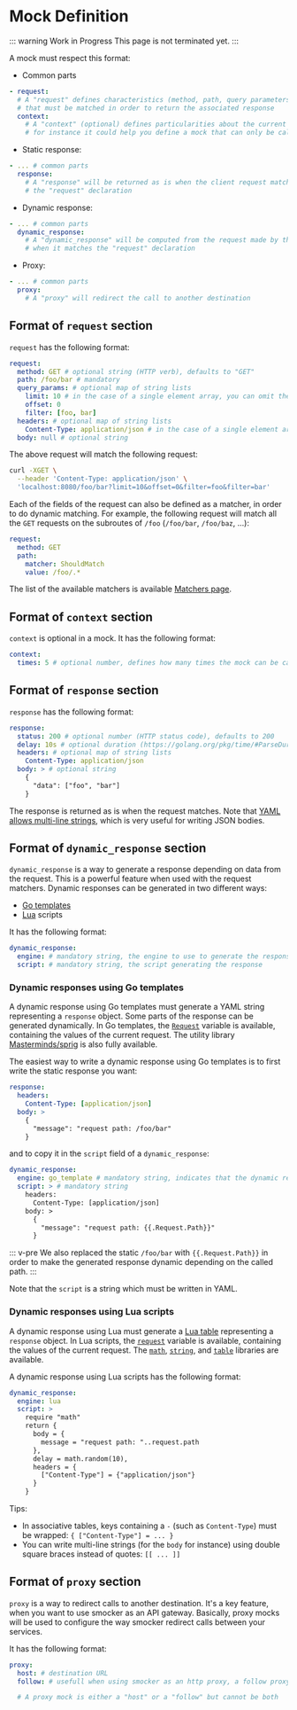 # Mock Definition

::: warning Work in Progress
This page is not terminated yet.
:::

A mock must respect this format:

- Common parts

```yaml
- request:
  # A "request" defines characteristics (method, path, query parameters...)
  # that must be matched in order to return the associated response
  context:
    # A "context" (optional) defines particularities about the current mock,
    # for instance it could help you define a mock that can only be called 3 times
```

- Static response:

```yaml
- ... # common parts
  response:
    # A "response" will be returned as is when the client request matches
    # the "request" declaration
```

- Dynamic response:

```yaml
- ... # common parts
  dynamic_response:
    # A "dynamic_response" will be computed from the request made by the client
    # when it matches the "request" declaration
```

- Proxy:

```yaml
- ... # common parts
  proxy:
    # A "proxy" will redirect the call to another destination
```

## Format of `request` section

`request` has the following format:

```yaml
request:
  method: GET # optional string (HTTP verb), defaults to "GET"
  path: /foo/bar # mandatory
  query_params: # optional map of string lists
    limit: 10 # in the case of a single element array, you can omit the array!
    offset: 0
    filter: [foo, bar]
  headers: # optional map of string lists
    Content-Type: application/json # in the case of a single element array, you can omit the array!
  body: null # optional string
```

The above request will match the following request:

```sh
curl -XGET \
  --header 'Content-Type: application/json' \
  'localhost:8080/foo/bar?limit=10&offset=0&filter=foo&filter=bar'
```

Each of the fields of the request can also be defined as a matcher, in order to do dynamic matching. For example, the following request will match all the `GET` requests on the subroutes of `/foo` (`/foo/bar`, `/foo/baz`, ...):

```yaml
request:
  method: GET
  path:
    matcher: ShouldMatch
    value: /foo/.*
```

The list of the available matchers is available [Matchers page](https://github.com/Thiht/smocker/wiki/Matchers).

## Format of `context` section

`context` is optional in a mock. It has the following format:

```yaml
context:
  times: 5 # optional number, defines how many times the mock can be called
```

## Format of `response` section

`response` has the following format:

```yaml
response:
  status: 200 # optional number (HTTP status code), defaults to 200
  delay: 10s # optional duration (https://golang.org/pkg/time/#ParseDuration), defaults to 0
  headers: # optional map of string lists
    Content-Type: application/json
  body: > # optional string
    {
      "data": ["foo", "bar"]
    }
```

The response is returned as is when the request matches. Note that [YAML allows multi-line strings](https://stackoverflow.com/a/3790497), which is very useful for writing JSON bodies.

## Format of `dynamic_response` section

`dynamic_response` is a way to generate a response depending on data from the request. This is a powerful feature when used with the request matchers. Dynamic responses can be generated in two different ways:

- [Go templates](https://golang.org/pkg/text/template/)
- [Lua](https://devhints.io/lua) scripts

It has the following format:

```yaml
dynamic_response:
  engine: # mandatory string, the engine to use to generate the response
  script: # mandatory string, the script generating the response
```

### Dynamic responses using Go templates

A dynamic response using Go templates must generate a YAML string representing a `response` object. Some parts of the response can be generated dynamically. In Go templates, the [`Request`](https://godoc.org/github.com/Thiht/smocker/types#Request) variable is available, containing the values of the current request. The utility library [Masterminds/sprig](https://masterminds.github.io/sprig/) is also fully available.

The easiest way to write a dynamic response using Go templates is to first write the static response you want:

```yaml
response:
  headers:
    Content-Type: [application/json]
  body: >
    {
      "message": "request path: /foo/bar"
    }
```

and to copy it in the `script` field of a `dynamic_response`:

```yaml
dynamic_response:
  engine: go_template # mandatory string, indicates that the dynamic response must use the Go template engine
  script: > # mandatory string
    headers:
      Content-Type: [application/json]
    body: >
      {
        "message": "request path: {{.Request.Path}}"
      }
```

::: v-pre
We also replaced the static `/foo/bar` with `{{.Request.Path}}` in order to make the generated response dynamic depending on the called path.
:::

Note that the `script` is a string which must be written in YAML.

### Dynamic responses using Lua scripts

A dynamic response using Lua must generate a [Lua table](https://devhints.io/lua#lookups) representing a `response` object. In Lua scripts, the [`request`](https://godoc.org/github.com/Thiht/smocker/types#Request) variable is available, containing the values of the current request. The [`math`](http://lua-users.org/wiki/MathLibraryTutorial), [`string`](http://lua-users.org/wiki/StringLibraryTutorial), and [`table`](http://lua-users.org/wiki/TableLibraryTutorial) libraries are available.

A dynamic response using Lua scripts has the following format:

```yaml
dynamic_response:
  engine: lua
  script: >
    require "math"
    return {
      body = {
        message = "request path: "..request.path
      },
      delay = math.random(10),
      headers = {
        ["Content-Type"] = {"application/json"}
      }
    }
```

Tips:

- In associative tables, keys containing a `-` (such as `Content-Type`) must be wrapped: `{ ["Content-Type"] = ... }`
- You can write multi-line strings (for the `body` for instance) using double square braces instead of quotes: `[[ ... ]]`

## Format of `proxy` section

`proxy` is a way to redirect calls to another destination. It's a key feature, when you want to use smocker as an API gateway.
Basically, proxy mocks will be used to configure the way smocker redirect calls between your services.

It has the following format:

```yaml
proxy:
  host: # destination URL
  follow: # usefull when using smocker as an http proxy, a follow proxy will pass requests to their original destination

  # A proxy mock is either a "host" or a "follow" but cannot be both
```
